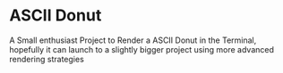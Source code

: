 # ASCII Donut
 A Small enthusiast Project to Render a ASCII Donut in the Terminal, hopefully it can launch to a slightly bigger project using more advanced rendering strategies
